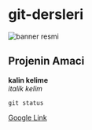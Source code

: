 # git-dersleri

![banner resmi]()
## Projenin Amaci
**kalin kelime** </br>
*italik kelim*

`git status`

[Google Link](http://www.google.com)
